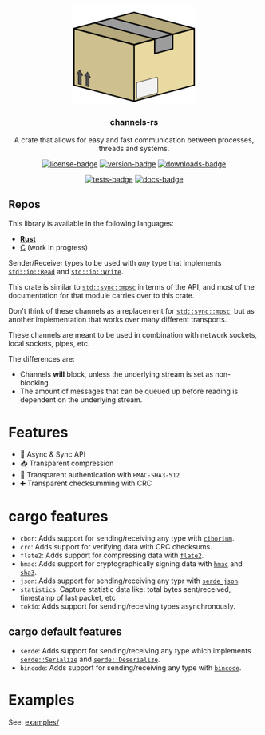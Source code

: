 [crates-io]: https://crates.io/crates/channels
[docs-rs]: https://docs.rs/channels/latest/channels
[github-actions]: https://github.com/threadexio/channels-rs/actions/workflows/ci.yaml

[github-rust]: https://github.com/threadexio/channels-rs
[github-c]: https://github.com/threadexio/channels-c

[license-badge]: https://img.shields.io/github/license/threadexio/channels-rs?style=flat-square&labelColor=0d1117&color=decd87
[version-badge]: https://img.shields.io/crates/v/channels?style=flat-square&logo=rust&labelColor=0d1117&color=decd87
[downloads-badge]: https://img.shields.io/crates/d/channels?style=flat-square&logo=rust&labelColor=0d1117&color=decd87

[tests-badge]: https://img.shields.io/github/actions/workflow/status/threadexio/channels-rs/ci.yaml?style=flat-square&logo=github&label=tests&labelColor=0d1117
[docs-badge]: https://img.shields.io/docsrs/channels?style=flat-square&logo=docs.rs&labelColor=0d1117

<div align="center">
  <img src="https://raw.githubusercontent.com/threadexio/channels-rs/master/.github/images/logo.svg" width="250px">

  <!--
  For testing local changes.
  <img src=".github/images/logo.svg" width="250px">
  -->

  <h3>channels-rs</h3>

  <p>
    A crate that allows for easy and fast communication between processes, threads and systems.
  </p>

  [![license-badge]][crates-io]
  [![version-badge]][crates-io]
  [![downloads-badge]][crates-io]

  [![tests-badge]][github-actions]
  [![docs-badge]][docs-rs]

</div>

[`std::io::Read`]: std::io::Read
[`std::io::Write`]: std::io::Write
[`std::sync::mpsc`]: std::sync::mpsc

[`serde::Serialize`]: serde::Serialize
[`serde::Deserialize`]: serde::Deserialize
[`bincode`]: mod@bincode
[`ciborium`]: mod@ciborium
[`serde_json`]: mod@serde_json
[`hmac`]: mod@hmac
[`sha3`]: mod@sha3
[`flate2`]: mod@flate2
[`crc`]: mod@crc

## Repos

This library is available in the following languages:

- **[Rust][github-rust]**
- [C][github-c] (work in progress)

Sender/Receiver types to be used with _any_ type that implements [`std::io::Read`] and [`std::io::Write`].

This crate is similar to [`std::sync::mpsc`] in terms of the API, and most of the documentation
for that module carries over to this crate.

Don't think of these channels as a replacement for [`std::sync::mpsc`], but as another implementation that works over many different transports.

These channels are meant to be used in combination with network sockets, local sockets, pipes, etc.

The differences are:

- Channels **will** block, unless the underlying stream is set as non-blocking.
- The amount of messages that can be queued up before reading is dependent on the underlying stream.

# Features

- 🚀 Async & Sync API
- 📥 Transparent compression
- 🔑 Transparent authentication with `HMAC-SHA3-512`
- ➕ Transparent checksumming with CRC

# cargo features

- `cbor`: Adds support for sending/receiving any type with [`ciborium`].
- `crc`: Adds support for verifying data with CRC checksums.
- `flate2`: Adds support for compressing data with [`flate2`].
- `hmac`: Adds support for cryptographically signing data with [`hmac`] and [`sha3`].
- `json`: Adds support for sending/receiving any typr with [`serde_json`].
- `statistics`: Capture statistic data like: total bytes sent/received, timestamp of last packet, etc
- `tokio`: Adds support for sending/receiving types asynchronously.

## cargo default features

- `serde`: Adds support for sending/receiving any type which implements [`serde::Serialize`] and [`serde::Deserialize`].
- `bincode`: Adds support for sending/receiving any type with [`bincode`].

# Examples

See: [examples/](https://github.com/threadexio/channels-rs/tree/master/examples)
